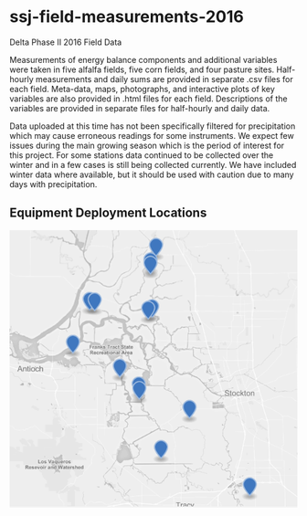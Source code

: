 # ssj-field-measurements-2016
Delta Phase II 2016 Field Data

Measurements of energy balance components and additional variables were taken in five alfalfa fields, five corn fields, and four pasture sites. Half-hourly measurements and daily sums are provided in separate .csv files for each field. Meta-data, maps, photographs, and interactive plots of key variables are also provided in .html files for each field. Descriptions of the variables are provided in separate files for half-hourly and daily data.  

Data uploaded at this time has not been specifically filtered for precipitation which may cause erroneous readings for some instruments. We expect few issues during the main growing season which is the period of interest for this project. For some stations data continued to be collected over the winter and in a few cases is still being collected currently.  We have included winter data where available, but it should be used with caution due to many days with precipitation.

## Equipment Deployment Locations

[<img src="https://github.com/ssj-delta-cu/ssj-field-measurements-2016/blob/spatial/locations/src/geojson_snap.png">](https://github.com/ssj-delta-cu/ssj-field-measurements-2016/blob/spatial/locations/FieldEquipment_2016.geojson)
